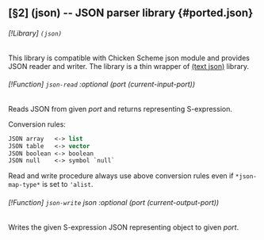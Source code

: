 [§2] (json) -- JSON parser library {#ported.json}
-------------

###### [!Library] `(json)` 

This library is compatible with Chicken Scheme json module and provides
JSON reader and writer. The library is a thin wrapper of 
[(text json)](#text.json) library.


###### [!Function] `json-read`  _:optional_ _(port_ _(current-input-port))_

Reads JSON from given _port_ and returns representing S-expression.

Conversion rules:

``````````scheme
JSON array   <-> list
JSON table   <-> vector
JSON boolean <-> boolean
JSON null    <-> symbol `null`
``````````

Read and write procedure always use above conversion rules even if 
`*json-map-type*` is set to `'alist`.



###### [!Function] `json-write`  _json_ _:optional_ _(port_ _(current-output-port))_

Writes the given S-expression JSON representing object to given
_port_.


